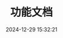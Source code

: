 ---
bookCollapseSection: true
weight: 220
title: 功能文档
date: 2024-12-29 15:32:21
image: /covers/02-redisdoc.jpg
---